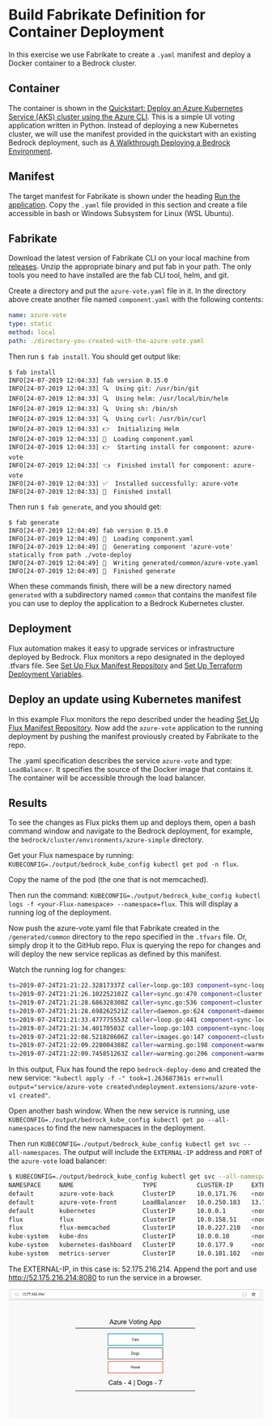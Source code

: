 # Build Fabrikate Definition for Container Deployment
In this exercise we use Fabrikate to create a `.yaml` manifest and deploy a Docker container to a Bedrock cluster.

## Container
The container is shown in the [Quickstart: Deploy an Azure Kubernetes Service (AKS) cluster using the Azure CLI](https://docs.microsoft.com/en-us/azure/aks/kubernetes-walkthrough).  This is a simple UI voting application written in Python.  Instead of deploying a new Kubernetes cluster, we will use the manifest provided in the quickstart with an existing Bedrock deployment, such as [A Walkthrough Deploying a Bedrock Environment](../azure-simple/README.md). 

## Manifest
The target manifest for Fabrikate is shown under the heading [Run the application](https://docs.microsoft.com/en-us/azure/aks/kubernetes-walkthrough#run-the-application).   Copy the `.yaml` file provided in this section and create a file accessible in bash or Windows Subsystem for Linux (WSL Ubuntu).  

## Fabrikate
Download the latest version of Fabrikate CLI on your local machine from [releases](https://github.com/microsoft/fabrikate/releases). Unzip the appropriate binary and put fab in your path. The only tools you need to have installed are the fab CLI tool, helm, and git.

Create a directory and put the `azure-vote.yaml` file in it.  In the directory above create another file named `component.yaml` with the following contents:
```yaml
name: azure-vote
type: static
method: local
path: ./directory-you-created-with-the-azure-vote.yaml
```

Then run `$ fab install`.  You should get output like:
```
$ fab install
INFO[24-07-2019 12:04:33] fab version 0.15.0
INFO[24-07-2019 12:04:33] 🔍  Using git: /usr/bin/git
INFO[24-07-2019 12:04:33] 🔍  Using helm: /usr/local/bin/helm
INFO[24-07-2019 12:04:33] 🔍  Using sh: /bin/sh
INFO[24-07-2019 12:04:33] 🔍  Using curl: /usr/bin/curl
INFO[24-07-2019 12:04:33] 👉  Initializing Helm
INFO[24-07-2019 12:04:33] 💾  Loading component.yaml
INFO[24-07-2019 12:04:33] 👉  Starting install for component: azure-vote
INFO[24-07-2019 12:04:33] 👈  Finished install for component: azure-vote
INFO[24-07-2019 12:04:33] ✅  Installed successfully: azure-vote
INFO[24-07-2019 12:04:33] 🙌  Finished install
```

Then run `$ fab generate`, and you should get:
```
$ fab generate
INFO[24-07-2019 12:04:49] fab version 0.15.0
INFO[24-07-2019 12:04:49] 💾  Loading component.yaml
INFO[24-07-2019 12:04:49] 🚚  Generating component 'azure-vote' statically from path ./vote-deploy
INFO[24-07-2019 12:04:49] 💾  Writing generated/common/azure-vote.yaml
INFO[24-07-2019 12:04:49] 🙌  Finished generate
```
When these commands finish, there will be a new directory named `generated` with a subdirectory named `common` that contains the manifest file you can use to deploy the application to a Bedrock Kubernetes cluster.

## Deployment
Flux automation makes it easy to upgrade services or infrastructure deployed by Bedrock.  Flux monitors a repo designated in the deployed .tfvars file.  See [Set Up Flux Manifest Repository](../azure-simple/README.md#set-up-flux-manifest-repository) and [Set Up Terraform Deployment Variables](../azure-simple/README.md#setup-terraform-deployment-variables).

## Deploy an update using Kubernetes manifest
In this example Flux monitors the repo described under the heading [Set Up Flux Manifest Repository](../azure-simple/README.md#set-up-flux-manifest-repository).  Now add the `azure-vote` application to the running deployment by pushing the manifest proviously created by Fabrikate to the repo.  

The .yaml specification describes the service `azure-vote` and type: `LoadBalancer`.  It specifies the source of the Docker image that contains it.  The container will be accessible through the load balancer.

## Results
To see the changes as Flux picks them up and deploys them, open a bash command window and navigate to the Bedrock deployment, for example, the `bedrock/cluster/environments/azure-simple` directory.

Get your Flux namespace by running: `KUBECONFIG=./output/bedrock_kube_config kubectl get pod -n flux`.

Copy the name of the pod (the one that is not memcached).

Then run the command: `KUBECONFIG=./output/bedrock_kube_config kubectl logs -f <your-Flux-namespace> --namespace=flux`.  This will display a running log of the deployment.

Now push the azure-vote.yaml file that Fabrikate created in the `/generated/common` directory to the repo specified in the `.tfvars` file.  Or, simply drop it to the GitHub repo.  Flux is querying the repo for changes and will deploy the new service replicas as defined by this manifest.  

Watch the running log for changes:

```bash
ts=2019-07-24T21:21:22.32817337Z caller=loop.go:103 component=sync-loop event=refreshed url=git@github.com:MikeDodaro/bedrock-deploy-demo.git branch=master HEAD=29acba065c2578381437ff41e671132686037372
ts=2019-07-24T21:21:26.102252102Z caller=sync.go:470 component=cluster method=Sync cmd=apply args= count=4
ts=2019-07-24T21:21:28.686328308Z caller=sync.go:536 component=cluster method=Sync cmd="kubectl apply -f -" took=2.584012506s err=null output="service/azure-vote-back created\nservice/azure-vote-front created\ndeployment.apps/azure-vote-back created\ndeployment.apps/azure-vote-front created"
ts=2019-07-24T21:21:28.698262521Z caller=daemon.go:624 component=daemon event="Sync: 29acba0, default:deployment/azure-vote-back, default:deployment/azure-vote-front, default:service/azure-vote-back, default:service/azure-vote-front" logupstream=false
ts=2019-07-24T21:21:33.477775553Z caller=loop.go:441 component=sync-loop tag=flux-sync old=c6e9461a50c2e1c47363ab5a51567d12e7c47d69 new=29acba065c2578381437ff41e671132686037372
ts=2019-07-24T21:21:34.40170503Z caller=loop.go:103 component=sync-loop event=refreshed url=git@github.com:MikeDodaro/bedrock-deploy-demo.git branch=master HEAD=29acba065c2578381437ff41e671132686037372
ts=2019-07-24T21:22:08.521828606Z caller=images.go:147 component=cluster resource=kube-system:daemonset/azure-cni-networkmonitor err="decoded credential has wrong number of fields (expected 2, got 1)"
ts=2019-07-24T21:22:09.228004388Z caller=warming.go:198 component=warmer info="refreshing image" image=microsoft/azure-vote-front tag_count=5 to_update=5 of_which_refresh=0 of_which_missing=5
ts=2019-07-24T21:22:09.745851263Z caller=warming.go:206 component=warmer updated=microsoft/azure-vote-front successful=5 attempted=5
```
In this output, Flux has found the repo `bedrock-deploy-demo` and created the new service: `"kubectl apply -f -" took=1.263687361s err=null output="service/azure-vote created\ndeployment.extensions/azure-vote-v1 created"`. 

Open another bash window. When the new service is running, use `KUBECONFIG=./output/bedrock_kube_config kubectl get po --all-namespaces` to find the new namespaces in the deployment.

Then run `KUBECONFIG=./output/bedrock_kube_config kubectl get svc --all-namespaces`.  The output will include the `EXTERNAL-IP` address and `PORT` of the `azure-vote` load balancer: 

```bash
$ KUBECONFIG=./output/bedrock_kube_config kubectl get svc --all-namespaces
NAMESPACE     NAME                   TYPE           CLUSTER-IP     EXTERNAL-IP     PORT(S)         AGE
default       azure-vote-back        ClusterIP      10.0.171.76    <none>          6379/TCP        2m23s
default       azure-vote-front       LoadBalancer   10.0.250.183   13.77.163.194   80:30340/TCP    2m23s
default       kubernetes             ClusterIP      10.0.0.1       <none>          443/TCP         33m
flux          flux                   ClusterIP      10.0.158.51    <none>          3030/TCP        18m
flux          flux-memcached         ClusterIP      10.0.227.210   <none>          11211/TCP       18m
kube-system   kube-dns               ClusterIP      10.0.0.10      <none>          53/UDP,53/TCP   32m
kube-system   kubernetes-dashboard   ClusterIP      10.0.177.9     <none>          80/TCP          32m
kube-system   metrics-server         ClusterIP      10.0.101.102   <none>          443/TCP         32m
```
The EXTERNAL-IP, in this case is: 52.175.216.214.  Append the port and use http://52.175.216.214:8080 to run the service in a browser.

![Vote Application Running](running-vote-app.png)